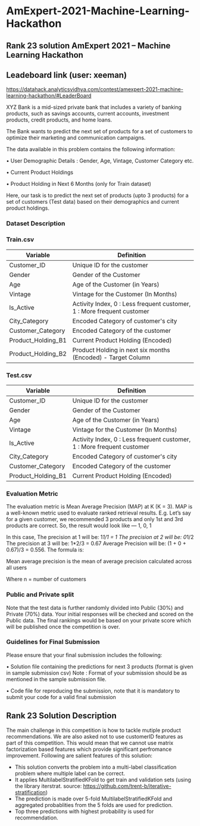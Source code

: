 # AmExpert-2021-Machine-Learning-Hackathon 

## Rank 23 solution AmExpert 2021 – Machine Learning Hackathon
## Leadeboard link (user: xeeman)
https://datahack.analyticsvidhya.com/contest/amexpert-2021-machine-learning-hackathon/#LeaderBoard

XYZ Bank is a mid-sized private bank that includes a variety of banking products, such as savings accounts, current accounts, investment products, credit products, and home loans.

The Bank wants to predict the next set of products for a set of customers to optimize their marketing and communication campaigns.

The data available in this problem contains the following information:

•	User Demographic Details : Gender, Age, Vintage, Customer Category etc.

•	Current Product Holdings

•	Product Holding in Next 6 Months (only for Train dataset)

Here, our task is to predict the next set of products (upto 3 products) for a set of customers (Test data) based on their demographics and current product holdings.
 
### Dataset Description
### Train.csv

Variable|Definition
|---|---|
Customer_ID|Unique ID for the customer 
Gender|Gender of the Customer
Age|Age of the Customer (in Years)
Vintage|Vintage for the Customer (In Months)
Is_Active|Activity Index, 0 :  Less frequent customer, 1 : More frequent customer
City_Category|Encoded Category of customer's city
Customer_Category|Encoded Category of the customer
Product_Holding_B1|Current Product Holding (Encoded)
Product_Holding_B2 |Product Holding in next six months (Encoded) - Target Column
 
### Test.csv

Variable|Definition
|---|---|
Customer_ID|Unique ID for the customer
Gender|Gender of the Customer
Age|Age of the Customer (in Years)
Vintage|Vintage for the Customer (In Months)
Is_Active|Activity Index, 0 :  Less frequent customer, 1 : More frequent customer
City_Category|Encoded Category of customer's city
Customer_Category|Encoded Category of the customer
Product_Holding_B1|Current Product Holding (Encoded)
 
### Evaluation Metric

The evaluation metric is Mean Average Precision (MAP) at K (K = 3). MAP is a well-known metric used to evaluate ranked retrieval results. E.g. Let’s say for a given customer, we recommended 3 products and only 1st and 3rd products are correct. So, the result would look like — 1, 0, 1

In this case, The precision at 1 will be: 1*1/1 = 1 The precision at 2 will be: 0*1/2 The precision at 3 will be: 1*2/3 = 0.67 Average Precision will be: (1 + 0 + 0.67)/3 = 0.556. The formula is:

Mean average precision is the mean of average precision calculated across all users
 
Where n = number of customers
 
### Public and Private split

Note that the test data is further randomly divided into Public (30%) and Private (70%) data. Your initial responses will be checked and scored on the Public data.
The final rankings would be based on your private score which will be published once the competition is over.

### Guidelines for Final Submission
Please ensure that your final submission includes the following:

•	Solution file containing the predictions for next 3 products (format is given in sample submission csv)
Note : Format of your submission should be as mentioned in the sample submission file.

•	Code file for reproducing the submission, note that it is mandatory to submit your code for a valid final submission
 
## Rank 23 Solution Description
The main challenge in this competition is how to tackle mutiple product recommendations. We are also asked not to use customerID features as part of this competition. This would mean that we cannot use matrix factorization based features which provide significant perfromance improvement. Following are salient features of this solution:

* This solution converts the problem into a multi-label classification problem where multiple label can be correct.
* It applies MultilabelStratifiedKFold to get train and validation sets (using the library iterstrat. source: https://github.com/trent-b/iterative-stratification)
* The prediction is made over 5-fold MultilabelStratifiedKFold and aggregated probablities from the 5 folds are used for prediction.
* Top three predictions with highest probability is used for recommendation.
